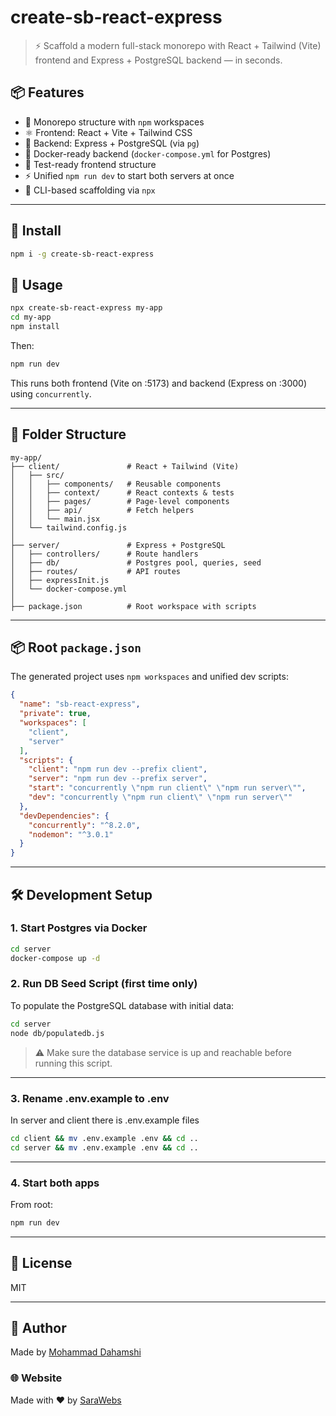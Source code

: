 
# create-sb-react-express

> ⚡ Scaffold a modern full-stack monorepo with React + Tailwind (Vite) frontend and Express + PostgreSQL backend — in seconds.

## 📦 Features

- 🧩 Monorepo structure with `npm` workspaces
- ⚛️ Frontend: React + Vite + Tailwind CSS
- 🚀 Backend: Express + PostgreSQL (via `pg`)
- 🐳 Docker-ready backend (`docker-compose.yml` for Postgres)
- 🧪 Test-ready frontend structure
- ⚡ Unified `npm run dev` to start both servers at once
- 🧰 CLI-based scaffolding via `npx`

---
## 🚀 Install

```bash
npm i -g create-sb-react-express
````
## 🚀 Usage

```bash
npx create-sb-react-express my-app
cd my-app
npm install
````

Then:

```bash
npm run dev
```

This runs both frontend (Vite on :5173) and backend (Express on :3000) using `concurrently`.

---

## 📁 Folder Structure

```text
my-app/
├── client/               # React + Tailwind (Vite)
│   ├── src/
│   │   ├── components/   # Reusable components
│   │   ├── context/      # React contexts & tests
│   │   ├── pages/        # Page-level components
│   │   ├── api/          # Fetch helpers
│   │   └── main.jsx
│   └── tailwind.config.js
│
├── server/               # Express + PostgreSQL
│   ├── controllers/      # Route handlers
│   ├── db/               # Postgres pool, queries, seed
│   ├── routes/           # API routes
│   ├── expressInit.js
│   └── docker-compose.yml
│
├── package.json          # Root workspace with scripts
```

---

## 📦 Root `package.json`

The generated project uses `npm workspaces` and unified dev scripts:

```json
{
  "name": "sb-react-express",
  "private": true,
  "workspaces": [
    "client",
    "server"
  ],
  "scripts": {
    "client": "npm run dev --prefix client",
    "server": "npm run dev --prefix server",
    "start": "concurrently \"npm run client\" \"npm run server\"",
    "dev": "concurrently \"npm run client\" \"npm run server\""
  },
  "devDependencies": {
    "concurrently": "^8.2.0",
    "nodemon": "^3.0.1"
  }
}
```

---

## 🛠️ Development Setup

### 1. Start Postgres via Docker

```bash
cd server
docker-compose up -d
```

### 2. Run DB Seed Script (first time only)

To populate the PostgreSQL database with initial data:

```bash
cd server
node db/populatedb.js
```

> ⚠️ Make sure the database service is up and reachable before running this script.

---
### 3. Rename .env.example to .env

In server and client there is .env.example files

```bash
cd client && mv .env.example .env && cd ..
cd server && mv .env.example .env && cd ..
```

---
### 4. Start both apps

From root:

```bash
npm run dev
```

---


## 📃 License

MIT

---

## 🙌 Author

Made by [Mohammad Dahamshi](https://github.com/mdahamshi)

### 🌐 Website

Made with ❤️ by [SaraWebs](https://sarawebs.com)
